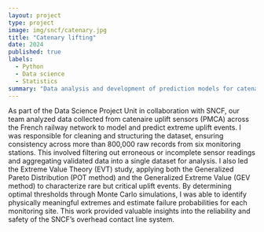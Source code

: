 ```yaml
---
layout: project
type: project
image: img/sncf/catenary.jpg
title: "Catenary lifting"
date: 2024
published: true
labels:
  - Python
  - Data science
  - Statistics
summary: "Data analysis and development of prediction models for catenary litfing"
---
```



As part of the Data Science Project Unit in collaboration with SNCF, our team analyzed data collected from catenaire uplift sensors (PMCA) across the French railway network to model and predict extreme uplift events. I was responsible for cleaning and structuring the dataset, ensuring consistency across more than 800,000 raw records from six monitoring stations. This involved filtering out erroneous or incomplete sensor readings and aggregating validated data into a single dataset for analysis. I also led the Extreme Value Theory (EVT) study, applying both the Generalized Pareto Distribution (POT method) and the Generalized Extreme Value (GEV method) to characterize rare but critical uplift events. By determining optimal thresholds through Monte Carlo simulations, I was able to identify physically meaningful extremes and estimate failure probabilities for each monitoring site. This work provided valuable insights into the reliability and safety of the SNCF’s overhead contact line system.
